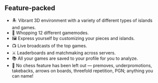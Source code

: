 ## Feature-packed
- 🏝️ Vibrant 3D environment with a variety of different types of islands and games.
- 🎨 Whopping 12 different gamemodes.
- 🖼️ Express yourself by customizing your pieces and islands.
- 📺 Live broadcasts of the top games.
- ⚔️ Leaderboards and matchmaking across servers.
- 📚 All your games are saved to your profile for you to analyze.
- 🔧 No chess feature has been left out — premoves, underpromotions, takebacks, arrows on boards, threefold repetition, PGN; anything you can name!